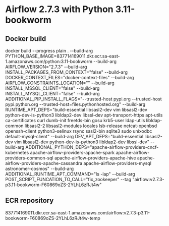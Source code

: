 # Airflow 2.7.3 with Python 3.11-bookworm

## Docker build
docker build --progress plain .      --build-arg PYTHON_BASE_IMAGE=837714169011.dkr.ecr.sa-east-1.amazonaws.com/python:3.11-bookworm      --build-arg AIRFLOW_VERSION="2.7.3"      --build-arg INSTALL_PACKAGES_FROM_CONTEXT="false"      --build-arg DOCKER_CONTEXT_FILES="docker-context-files"      --build-arg AIRFLOW_CONSTRAINTS_LOCATION=""      --build-arg INSTALL_MSSQL_CLIENT="false"      --build-arg INSTALL_MYSQL_CLIENT="false"      --build-arg ADDITIONAL_PIP_INSTALL_FLAGS="--trusted-host pypi.org --trusted-host pypi.python.org --trusted-host=files.pythonhosted.org"      --build-arg RUNTIME_APT_DEPS="build-essential libsasl2-dev vim libsasl2-dev python-dev-is-python3 libldap2-dev libssl-dev apt-transport-https apt-utils ca-certificates curl dumb-init freetds-bin gosu krb5-user ldap-utils libldap-common libsasl2-2 libsasl2-modules  locales lsb-release netcat-openbsd openssh-client python3-selinux rsync sasl2-bin sqlite3 sudo unixodbc default-mysql-client"      --build-arg DEV_APT_DEPS="build-essential libsasl2-dev vim libsasl2-dev python-dev-is-python3 libldap2-dev libssl-dev"      --build-arg ADDITIONAL_PYTHON_DEPS="apache-airflow-providers-cncf-kubernetes apache-airflow-providers-apache-spark apache-airflow-providers-common-sql apache-airflow-providers-apache-hive apache-airflow-providers-apache-cassandra apache-airflow-providers-mysql astronomer-cosmos"      --build-arg ADDITIONAL_RUNTIME_APT_COMMAND="ls -lap"      --build-arg POST_SCRIPT_FUNCATION_TO_CALL="fix_zookeeper"      --tag "airflow:v2.7.3-p3.11-bookworm-F60869oZS-2YLhL6zRJt4w"

## ECR repository

837714169011.dkr.ecr.sa-east-1.amazonaws.com/airflow:v2.7.3-p3.11-bookworm-F60869oZS-2YLhL6zRJt4w-temp
